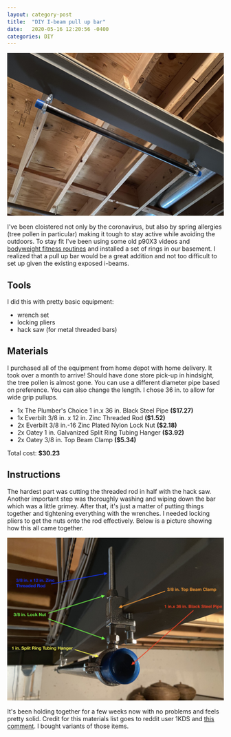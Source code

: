 ```yaml
---
layout: category-post
title:  "DIY I-beam pull up bar"
date:   2020-05-16 12:20:56 -0400
categories: DIY
---
```


![Installed bar](/assets/diybar/bar_far.jpg)

I've been cloistered not only by the coronavirus, but also by spring allergies (tree pollen in particular) making it tough to stay active while avoiding the outdoors. To stay fit I've been using some old p90X3 videos and [bodyweight fitness routines](https://www.reddit.com/r/bodyweightfitness/wiki/kb/recommended_routine) and installed a set of rings in our basement. I realized that a pull up bar would be a great addition and not too difficult to set up given the existing exposed i-beams.

## Tools

I did this with pretty basic equipment:

- wrench set
- locking pliers
- hack saw (for metal threaded bars)

## Materials

I purchased all of the equipment from home depot with home delivery. It took over a month to arrive! Should have done store pick-up in hindsight, the tree pollen is almost gone. You can use a different diameter pipe based on preference. You can also change the length. I chose 36 in. to allow for wide grip pullups.

- 1x The Plumber's Choice 1 in.x 36 in. Black Steel Pipe **($17.27)**
- 1x Everbilt 3/8 in. x 12 in. Zinc Threaded Rod **($1.52)**
- 2x Everbilt 3/8 in.-16 Zinc Plated Nylon Lock Nut **($2.18)**
- 2x Oatey 1 in. Galvanized Split Ring Tubing Hanger **($3.92)**
- 2x Oatey 3/8 in. Top Beam Clamp **($5.34)**

Total cost: **$30.23**

## Instructions

The hardest part was cutting the threaded rod in half with the hack saw. Another important step was thoroughly washing and wiping down the bar which was a little grimey. After that, it's just a matter of putting things together and tightening everything with the wrenches. I needed locking pliers to get the nuts onto the rod effectively. Below is a picture showing how this all came together.

![DIY bar](/assets/diybar/bar_close.jpg)

It's been holding together for a few weeks now with no problems and feels pretty solid. Credit for this materials list goes to reddit user 1KDS and [this comment](https://www.reddit.com/r/homegym/comments/7q5ivg/low_cost_ibeam_pull_up_bar_ideas/dsmolph/). I bought variants of those items. 